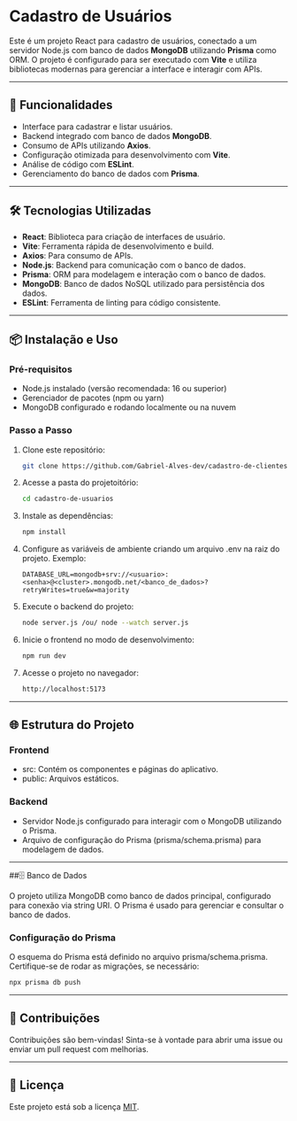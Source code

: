 # Cadastro de Usuários

Este é um projeto React para cadastro de usuários, conectado a um servidor Node.js com banco de dados **MongoDB** utilizando **Prisma** como ORM. O projeto é configurado para ser executado com **Vite** e utiliza bibliotecas modernas para gerenciar a interface e interagir com APIs.

---

## 🚀 Funcionalidades

- Interface para cadastrar e listar usuários.
- Backend integrado com banco de dados **MongoDB**.
- Consumo de APIs utilizando **Axios**.
- Configuração otimizada para desenvolvimento com **Vite**.
- Análise de código com **ESLint**.
- Gerenciamento do banco de dados com **Prisma**.

---

## 🛠️ Tecnologias Utilizadas

- **React**: Biblioteca para criação de interfaces de usuário.
- **Vite**: Ferramenta rápida de desenvolvimento e build.
- **Axios**: Para consumo de APIs.
- **Node.js**: Backend para comunicação com o banco de dados.
- **Prisma**: ORM para modelagem e interação com o banco de dados.
- **MongoDB**: Banco de dados NoSQL utilizado para persistência dos dados.
- **ESLint**: Ferramenta de linting para código consistente.

---

## 📦 Instalação e Uso

### Pré-requisitos

- Node.js instalado (versão recomendada: 16 ou superior)
- Gerenciador de pacotes (npm ou yarn)
- MongoDB configurado e rodando localmente ou na nuvem

### Passo a Passo

1. Clone este repositório:
   ```bash
   git clone https://github.com/Gabriel-Alves-dev/cadastro-de-clientes
   ```
2. Acesse a pasta do projetoitório:
   ```bash
   cd cadastro-de-usuarios
   ```
3. Instale as dependências:
   ```bash
   npm install
   ```
4. Configure as variáveis de ambiente criando um arquivo .env na raiz do projeto. Exemplo:
   ```plaintext
   DATABASE_URL=mongodb+srv://<usuario>:<senha>@<cluster>.mongodb.net/<banco_de_dados>?retryWrites=true&w=majority
   ```
5. Execute o backend do projeto:
   ```bash
   node server.js /ou/ node --watch server.js
   ```
6. Inicie o frontend no modo de desenvolvimento:
   ```bash
   npm run dev
   ```
7. Acesse o projeto no navegador:
   ```bash
   http://localhost:5173
   ```
---

## 🌐 Estrutura do Projeto

### Frontend

- src: Contém os componentes e páginas do aplicativo.
- public: Arquivos estáticos.
  
### Backend
- Servidor Node.js configurado para interagir com o MongoDB utilizando o Prisma.
- Arquivo de configuração do Prisma (prisma/schema.prisma) para modelagem de dados.

---

##🗄️ Banco de Dados

O projeto utiliza MongoDB como banco de dados principal, configurado para conexão via string URI. O Prisma é usado para gerenciar e consultar o banco de dados.

### Configuração do Prisma

O esquema do Prisma está definido no arquivo prisma/schema.prisma. Certifique-se de rodar as migrações, se necessário:
   ```bash
   npx prisma db push
   ```

---

## 🤝 Contribuições

Contribuições são bem-vindas! Sinta-se à vontade para abrir uma issue ou enviar um pull request com melhorias.

---

## 📄 Licença

Este projeto está sob a licença [MIT](LICENSE).
